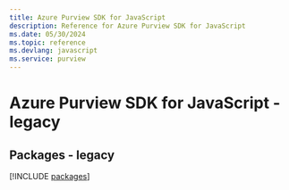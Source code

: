```yaml
---
title: Azure Purview SDK for JavaScript
description: Reference for Azure Purview SDK for JavaScript
ms.date: 05/30/2024
ms.topic: reference
ms.devlang: javascript
ms.service: purview
---
```

# Azure Purview SDK for JavaScript - legacy
## Packages - legacy
[!INCLUDE [packages](purview-index.md)]